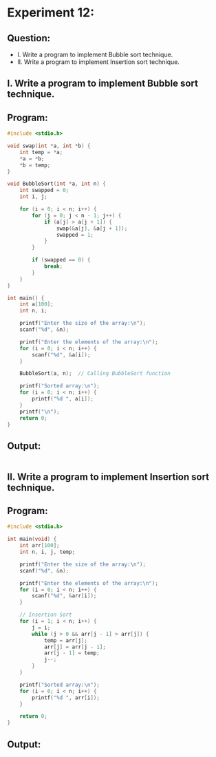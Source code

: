 # Experiment 12:

## Question:

- I. Write a program to implement Bubble sort technique.
- II. Write a program to implement Insertion sort technique.


## I. Write a program to implement Bubble sort technique.

## Program:

```c
#include <stdio.h>

void swap(int *a, int *b) {
    int temp = *a;
    *a = *b;
    *b = temp;
}

void BubbleSort(int *a, int n) {
    int swapped = 0;
    int i, j;

    for (i = 0; i < n; i++) {
        for (j = 0; j < n - 1; j++) {
            if (a[j] > a[j + 1]) {
                swap(&a[j], &a[j + 1]);
                swapped = 1;
            }
        }

        if (swapped == 0) {
            break;
        }
    }
}

int main() {
    int a[100];
    int n, i;

    printf("Enter the size of the array:\n");
    scanf("%d", &n);

    printf("Enter the elements of the array:\n");
    for (i = 0; i < n; i++) {
        scanf("%d", &a[i]);
    }

    BubbleSort(a, n);  // Calling BubbleSort function

    printf("Sorted array:\n");
    for (i = 0; i < n; i++) {
        printf("%d ", a[i]);
    }
    printf("\n");
    return 0;
}
```

## Output:

```

```
## II. Write a program to implement Insertion sort technique.

## Program:

```c
#include <stdio.h>

int main(void) {
    int arr[100];
    int n, i, j, temp;

    printf("Enter the size of the array:\n");
    scanf("%d", &n);

    printf("Enter the elements of the array:\n");
    for (i = 0; i < n; i++) {
        scanf("%d", &arr[i]);
    }

    // Insertion Sort
    for (i = 1; i < n; i++) {
        j = i;
        while (j > 0 && arr[j - 1] > arr[j]) {
            temp = arr[j];
            arr[j] = arr[j - 1];
            arr[j - 1] = temp;
            j--;
        }
    }

    printf("Sorted array:\n");
    for (i = 0; i < n; i++) {
        printf("%d ", arr[i]);
    }

    return 0;
}
```

## Output:
```

```